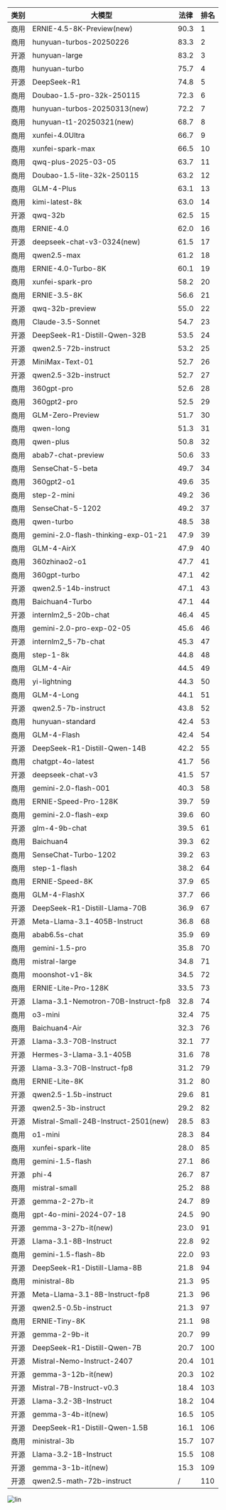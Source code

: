 
| 类别 | 大模型                         | 法律 | 排名 |
|-----|------------------------------|---------|----|
|商用|ERNIE-4.5-8K-Preview(new)|90.3|1|
|商用|hunyuan-turbos-20250226|83.3|2|
|开源|hunyuan-large|83.2|3|
|商用|hunyuan-turbo|75.7|4|
|开源|DeepSeek-R1|74.8|5|
|商用|Doubao-1.5-pro-32k-250115|72.3|6|
|商用|hunyuan-turbos-20250313(new)|72.2|7|
|商用|hunyuan-t1-20250321(new)|68.7|8|
|商用|xunfei-4.0Ultra|66.7|9|
|商用|xunfei-spark-max|66.5|10|
|商用|qwq-plus-2025-03-05|63.7|11|
|商用|Doubao-1.5-lite-32k-250115|63.2|12|
|商用|GLM-4-Plus|63.1|13|
|商用|kimi-latest-8k|63.0|14|
|开源|qwq-32b|62.5|15|
|商用|ERNIE-4.0|62.0|16|
|开源|deepseek-chat-v3-0324(new)|61.5|17|
|商用|qwen2.5-max|61.2|18|
|商用|ERNIE-4.0-Turbo-8K|60.1|19|
|商用|xunfei-spark-pro|58.2|20|
|商用|ERNIE-3.5-8K|56.6|21|
|开源|qwq-32b-preview|55.0|22|
|商用|Claude-3.5-Sonnet|54.7|23|
|开源|DeepSeek-R1-Distill-Qwen-32B|53.5|24|
|开源|qwen2.5-72b-instruct|53.2|25|
|开源|MiniMax-Text-01|52.7|26|
|开源|qwen2.5-32b-instruct|52.7|27|
|商用|360gpt-pro|52.6|28|
|商用|360gpt2-pro|52.5|29|
|商用|GLM-Zero-Preview|51.7|30|
|商用|qwen-long|51.3|31|
|商用|qwen-plus|50.8|32|
|商用|abab7-chat-preview|50.6|33|
|商用|SenseChat-5-beta|49.7|34|
|商用|360gpt2-o1|49.6|35|
|商用|step-2-mini|49.2|36|
|商用|SenseChat-5-1202|49.2|37|
|商用|qwen-turbo|48.5|38|
|商用|gemini-2.0-flash-thinking-exp-01-21|47.9|39|
|商用|GLM-4-AirX|47.9|40|
|商用|360zhinao2-o1|47.7|41|
|商用|360gpt-turbo|47.1|42|
|开源|qwen2.5-14b-instruct|47.1|43|
|商用|Baichuan4-Turbo|47.1|44|
|开源|internlm2_5-20b-chat|46.4|45|
|商用|gemini-2.0-pro-exp-02-05|45.6|46|
|开源|internlm2_5-7b-chat|45.3|47|
|商用|step-1-8k|44.8|48|
|商用|GLM-4-Air|44.5|49|
|商用|yi-lightning|44.3|50|
|商用|GLM-4-Long|44.1|51|
|开源|qwen2.5-7b-instruct|43.8|52|
|商用|hunyuan-standard|42.4|53|
|商用|GLM-4-Flash|42.4|54|
|开源|DeepSeek-R1-Distill-Qwen-14B|42.2|55|
|商用|chatgpt-4o-latest|41.7|56|
|开源|deepseek-chat-v3|41.5|57|
|商用|gemini-2.0-flash-001|40.3|58|
|商用|ERNIE-Speed-Pro-128K|39.7|59|
|商用|gemini-2.0-flash-exp|39.6|60|
|开源|glm-4-9b-chat|39.5|61|
|商用|Baichuan4|39.3|62|
|商用|SenseChat-Turbo-1202|39.2|63|
|商用|step-1-flash|38.2|64|
|商用|ERNIE-Speed-8K|37.9|65|
|商用|GLM-4-FlashX|37.7|66|
|开源|DeepSeek-R1-Distill-Llama-70B|36.9|67|
|开源|Meta-Llama-3.1-405B-Instruct|36.8|68|
|商用|abab6.5s-chat|35.9|69|
|商用|gemini-1.5-pro|35.8|70|
|商用|mistral-large|34.8|71|
|商用|moonshot-v1-8k|34.5|72|
|商用|ERNIE-Lite-Pro-128K|33.5|73|
|开源|Llama-3.1-Nemotron-70B-Instruct-fp8|32.8|74|
|商用|o3-mini|32.4|75|
|商用|Baichuan4-Air|32.3|76|
|开源|Llama-3.3-70B-Instruct|32.1|77|
|开源|Hermes-3-Llama-3.1-405B|31.6|78|
|开源|Llama-3.3-70B-Instruct-fp8|31.2|79|
|商用|ERNIE-Lite-8K|31.2|80|
|开源|qwen2.5-1.5b-instruct|29.6|81|
|开源|qwen2.5-3b-instruct|29.2|82|
|开源|Mistral-Small-24B-Instruct-2501(new)|28.5|83|
|商用|o1-mini|28.3|84|
|商用|xunfei-spark-lite|28.0|85|
|商用|gemini-1.5-flash|27.1|86|
|开源|phi-4|26.7|87|
|商用|mistral-small|25.2|88|
|开源|gemma-2-27b-it|24.7|89|
|商用|gpt-4o-mini-2024-07-18|24.5|90|
|开源|gemma-3-27b-it(new)|23.0|91|
|开源|Llama-3.1-8B-Instruct|22.8|92|
|商用|gemini-1.5-flash-8b|22.0|93|
|开源|DeepSeek-R1-Distill-Llama-8B|21.8|94|
|商用|ministral-8b|21.3|95|
|开源|Meta-Llama-3.1-8B-Instruct-fp8|21.3|96|
|开源|qwen2.5-0.5b-instruct|21.3|97|
|商用|ERNIE-Tiny-8K|21.1|98|
|开源|gemma-2-9b-it|20.7|99|
|开源|DeepSeek-R1-Distill-Qwen-7B|20.7|100|
|开源|Mistral-Nemo-Instruct-2407|20.4|101|
|开源|gemma-3-12b-it(new)|20.3|102|
|开源|Mistral-7B-Instruct-v0.3|18.4|103|
|开源|Llama-3.2-3B-Instruct|18.2|104|
|开源|gemma-3-4b-it(new)|16.5|105|
|开源|DeepSeek-R1-Distill-Qwen-1.5B|16.1|106|
|商用|ministral-3b|15.7|107|
|开源|Llama-3.2-1B-Instruct|15.5|108|
|开源|gemma-3-1b-it(new)|15.3|109|
|开源|qwen2.5-math-72b-instruct|/|110|


![lin](../pic/法律.png)
